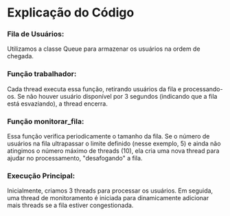 # Explicação do Código

### Fila de Usuários:
Utilizamos a classe Queue para armazenar os usuários na ordem de chegada.

### Função trabalhador:
Cada thread executa essa função, retirando usuários da fila e processando-os. Se não houver usuário disponível por 3 segundos (indicando que a fila está esvaziando), a thread encerra.

### Função monitorar_fila:
Essa função verifica periodicamente o tamanho da fila. Se o número de usuários na fila ultrapassar o limite definido (nesse exemplo, 5) e ainda não atingimos o número máximo de threads (10), ela cria uma nova thread para ajudar no processamento, "desafogando" a fila.

### Execução Principal:
Inicialmente, criamos 3 threads para processar os usuários. Em seguida, uma thread de monitoramento é iniciada para dinamicamente adicionar mais threads se a fila estiver congestionada.